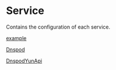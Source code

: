 # Service
Contains the configuration of each service.

[example](example/README.md)

[Dnspod](dnspod/README.md)

[DnspodYunApi](dnspodyunapi/README.md)
